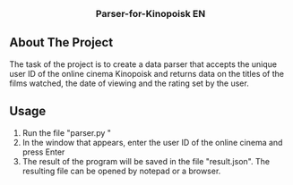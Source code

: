 <a id="readme-top"></a>

<!-- PROJECT LOGO -->
<br />
  <h3 align="center">Parser-for-Kinopoisk EN</h3>

<!-- ABOUT THE PROJECT -->
## About The Project

The task of the project is to create a data parser that accepts the unique user ID of the online cinema Kinopoisk and returns data on the titles of the films watched, the date of viewing and the rating set by the user.

<!-- GETTING STARTED -->

<!-- USAGE EXAMPLES -->
## Usage

1. Run the file "parser.py "
2. In the window that appears, enter the user ID of the online cinema and press Enter
3. The result of the program will be saved in the file "result.json". The resulting file can be opened by notepad or a browser.
